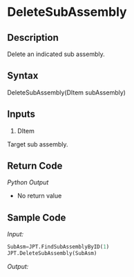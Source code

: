 # DeleteSubAssembly

## Description

Delete an indicated sub assembly.

## Syntax

DeleteSubAssembly(DItem subAssembly)

## Inputs

1. DItem

Target sub assembly.

## Return Code

_Python Output_

- No return value

## Sample Code

_Input:_

```python
SubAsm=JPT.FindSubAssemblyByID(1)
JPT.DeleteSubAssembly(SubAsm)
```

_Output:_

